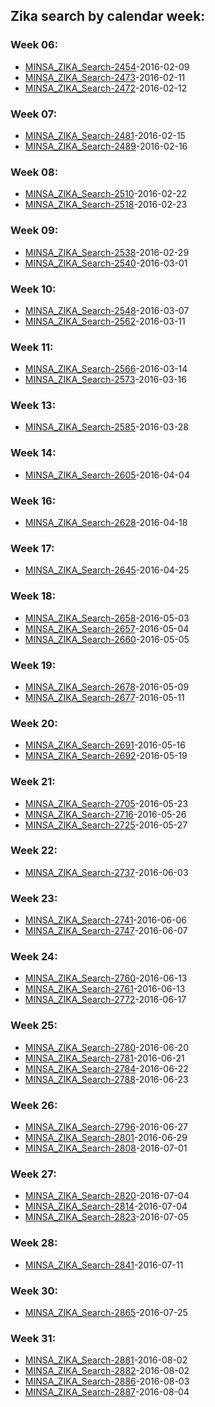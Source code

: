 ## Zika search by calendar week:  

### Week 06:  
  - [MINSA_ZIKA_Search-2454](http://www.minsa.gob.ni/index.php/component/content/article/105-noticias-2016/2454-gobierno-sandinista-en-despliegue-de-amor-a-nicaragua-este-fin-de-semana)-2016-02-09  
  - [MINSA_ZIKA_Search-2473](http://www.minsa.gob.ni/index.php/component/content/article/105-noticias-2016/2473-rosario-anuncia-nuevo-foro-para-evaluar-comportamiento-del-zika)-2016-02-11  
  - [MINSA_ZIKA_Search-2472](http://www.minsa.gob.ni/index.php/component/content/article/105-noticias-2016/2472-companera-rosario-invita-a-las-familias-a-participar-en-lucha-antiepidemica-este-fin-de-semana)-2016-02-12  
  
### Week 07:  
  - [MINSA_ZIKA_Search-2481](http://www.minsa.gob.ni/index.php/component/content/article/105-noticias-2016/2481-continua-de-forma-permanente-la-lucha-contra-el-mosquito-transmisor-del-dengue-el-chikungunyay-el-zika-con-la-participacion-de-la-poblacion-organizada)-2016-02-15  
  - [MINSA_ZIKA_Search-2489](http://www.minsa.gob.ni/index.php/component/content/article/105-noticias-2016/2489-minsa-cuenta-con-equipos-especiales-para-posibles-afectados-por-complicaciones-del-virus)-2016-02-16  
  
### Week 08:  
  - [MINSA_ZIKA_Search-2510](http://www.minsa.gob.ni/index.php/component/content/article/105-noticias-2016/2510-eliminar-los-criaderos-de-zancudos-para-prevenir-el-dengue-el-chikungunya-y-el-zika)-2016-02-22  
  - [MINSA_ZIKA_Search-2518](http://www.minsa.gob.ni/index.php/component/content/article/105-noticias-2016/2518-ministerio-de-salud-reporta-cuarta-muerte-por-dengue)-2016-02-23  
  
### Week 09:  
  - [MINSA_ZIKA_Search-2538](http://www.minsa.gob.ni/index.php/component/content/article/105-noticias-2016/2538-epidemiologos-del-minsa-reiteran-medidas-para-prevenir-dengue-chikungunya-y-zika)-2016-02-29  
  - [MINSA_ZIKA_Search-2540](http://www.minsa.gob.ni/index.php/component/content/article/105-noticias-2016/2540-alerta-por-sospecha-de-hepatitis-en-jinotega)-2016-03-01  
  
### Week 10:  
  - [MINSA_ZIKA_Search-2548](http://www.minsa.gob.ni/index.php/component/content/article/105-noticias-2016/2548-rosario-anuncia-programa-nacional-de-colecta-de-sangre-y-censo-de-nutricion-infantil)-2016-03-07  
  - [MINSA_ZIKA_Search-2562](http://www.minsa.gob.ni/index.php/component/content/article/105-noticias-2016/2562-mujeresembarazada)-2016-03-11  
  
### Week 11:  
  - [MINSA_ZIKA_Search-2566](http://www.minsa.gob.ni/index.php/component/content/article/105-noticias-2016/2566-nicaragua-reporta-11-embarazadas-con-zika)-2016-03-14  
  - [MINSA_ZIKA_Search-2573](http://www.minsa.gob.ni/index.php/component/content/article/105-noticias-2016/2573-avanza-censo-de-nutricion-en-preescolares-y-escuelas-publicas-de-todo-el-pais)-2016-03-16  
  
### Week 13:  
  - [MINSA_ZIKA_Search-2585](http://www.minsa.gob.ni/index.php/component/content/article/105-noticias-2016/2585-informe-de-la-lucha-antiepidemica-en-semana-santa)-2016-03-28  
  
### Week 14:  
  - [MINSA_ZIKA_Search-2605](http://www.minsa.gob.ni/index.php/component/content/article/105-noticias-2016/2605-minsa-reporta-3-millones-552-mil-261-viviendas-fumigadas-durante-la-ultima-semana)-2016-04-04  
  
### Week 16:  
  - [MINSA_ZIKA_Search-2628](http://www.minsa.gob.ni/index.php/component/content/article/105-noticias-2016/2628-minsa-brinda-informe-de-situacion-epidemiologica-del-pais)-2016-04-18  
  
### Week 17:  
  - [MINSA_ZIKA_Search-2645](http://www.minsa.gob.ni/index.php/component/content/article/105-noticias-2016/2645-minsa-detalla-situacion-epidemiologica-del-pais)-2016-04-25  
  
### Week 18:  
  - [MINSA_ZIKA_Search-2658](http://www.minsa.gob.ni/index.php/component/content/article/105-noticias-2016/2658-minsa-intensificara-los-planes-de-lucha-anti-epidemica-durante-el-periodo-lluvioso)-2016-05-03  
  - [MINSA_ZIKA_Search-2657](http://www.minsa.gob.ni/index.php/component/content/article/105-noticias-2016/2657-visitan-a-madres-de-heroes-y-martires-en-jornada-especial)-2016-05-04  
  - [MINSA_ZIKA_Search-2660](http://www.minsa.gob.ni/index.php/componet/content/article/105-noticias-2016/2660-alerta-epidemiologica-nuevo-impulso-en-lucha-contra-las-enfermedades)-2016-05-05  
  
### Week 19:  
  - [MINSA_ZIKA_Search-2678](http://www.minsa.gob.ni/index.php/component/content/article/105-noticias-2016/2678-otras-tres-embarazadas-diagnosticadas-con-zika-dan-a-luz-ninos-sanos)-2016-05-09  
  - [MINSA_ZIKA_Search-2677](http://www.minsa.gob.ni/index.php/component/content/article/105-noticias-2016/2677-nicaragua-reporta-seis-partos-de-ninos-sanos-cuyas-madres-fueron-diagnosticadas-con-zika)-2016-05-11  
  
### Week 20:  
  - [MINSA_ZIKA_Search-2691](http://www.minsa.gob.ni/index.php/component/content/article/105-noticias-2016/2691-rosario-lamenta-otros-dos-fallecidos-por-dengue)-2016-05-16  
  - [MINSA_ZIKA_Search-2692](http://www.minsa.gob.ni/index.php/component/content/article/105-noticias-2016/2692-ultrasonidos-realizados-a-mujeres-embarazadas-que-tuvieron-zika-no-muestran-afectaciones-en-bebes)-2016-05-19  
  
### Week 21:  
  - [MINSA_ZIKA_Search-2705](http://www.minsa.gob.ni/index.php/component/content/article/105-noticias-2016/2705-companera-rosario-se-suma-al-llamado-a-evitar-las-bebidas-energizantes)-2016-05-23  
  - [MINSA_ZIKA_Search-2716](http://www.minsa.gob.ni/index.php/component/content/article/105-noticias-2016/2716-ya-son-nueve-ninos-los-que-nacen-sin-microcefalia-en-nicaragua)-2016-05-26  
  - [MINSA_ZIKA_Search-2725](http://www.minsa.gob.ni/index.php/component/content/article/105-noticias-2016/2725-nicaragua-confirma-primera-muerte-por-chikungunya)-2016-05-27  
  
### Week 22:  
  - [MINSA_ZIKA_Search-2737](http://www.minsa.gob.ni/index.php/component/content/article/105-noticias-2016/2737-gobierno-continua-dando-seguimiento-a-embarazadas-que-han-sido-diagnosticadas-con-zika)-2016-06-03  
  
### Week 23:  
  - [MINSA_ZIKA_Search-2741](http://www.minsa.gob.ni/index.php/component/content/article/105-noticias-2016/2741-dengue-cobra-otra-vida-en-el-pais)-2016-06-06  
  - [MINSA_ZIKA_Search-2747](http://www.minsa.gob.ni/index.php/component/content/article/105-noticias-2016/2747-nace-otro-bebe-sin-microcefalia-en-nicaragua)-2016-06-07  
  
### Week 24:  
  - [MINSA_ZIKA_Search-2760](http://www.minsa.gob.ni/index.php/component/content/article/105-noticias-2016/2760-catorce-embarazadas-con-zika-han-dado-a-luz-a-bebes-sin-microcefalia)-2016-06-13  
  - [MINSA_ZIKA_Search-2761](http://www.minsa.gob.ni/index.php/component/content/article/105-noticias-2016/2761-minsa-brinda-informe-del-plan-anti-epidemiologico-para-erradicar-enfermedades)-2016-06-13  
  - [MINSA_ZIKA_Search-2772](http://www.minsa.gob.ni/index.php/component/content/article/105-noticias-2016/2772-17-embarazadas-con-zika-han-dado-a-luz-bebe-sanos-en-nicaragua)-2016-06-17  
  
### Week 25:  
  - [MINSA_ZIKA_Search-2780](http://www.minsa.gob.ni/index.php/component/content/article/105-noticias-2016/2780-minsa-llama-a-fortalecer-acciones-contra-las-enfermedades-para-con-la-llegada-de-las-lluvias)-2016-06-20  
  - [MINSA_ZIKA_Search-2781](http://www.minsa.gob.ni/index.php/component/content/article/105-noticias-2016/2781-se-sospecha-que-dengue-o-meningitis-provoco-muerte-de-nino-en-jinotega)-2016-06-21  
  - [MINSA_ZIKA_Search-2784](http://www.minsa.gob.ni/index.php/component/content/article/105-noticias-2016/2784-companera-lamenta-muerte-materna-en-hospital-solidaridad)-2016-06-22  
  - [MINSA_ZIKA_Search-2788](http://www.minsa.gob.ni/index.php/component/content/article/105-noticias-2016/2788-bid-aprueba-45-millones-de-dolares-para-programa-de-salud-en-municipios-rurales)-2016-06-23  
  
### Week 26:  
  - [MINSA_ZIKA_Search-2796](http://www.minsa.gob.ni/index.php/component/content/article/105-noticias-2016/2796-minsa-reitera-las-medidas-de-prevencion-de-las-enfermedades)-2016-06-27  
  - [MINSA_ZIKA_Search-2801](http://www.minsa.gob.ni/index.php/component/content/article/105-noticias-2016/2801-informan-sobre-forma-aparentemente-mas-benigna-del-virus-zika-en-nicaragua)-2016-06-29  
  - [MINSA_ZIKA_Search-2808](http://www.minsa.gob.ni/index.php/component/content/article/105-noticias-2016/2808-rosario-lamenta-muerte-de-mujer-que-no-atendio-su-embarazo)-2016-07-01  
  
### Week 27:  
  - [MINSA_ZIKA_Search-2820](http://www.minsa.gob.ni/index.php/component/content/article/105-noticias-2016/2820-minsa-brinda-informe-de-situacion-epidemiologica)-2016-07-04  
  - [MINSA_ZIKA_Search-2814](http://www.minsa.gob.ni/index.php/component/content/article/105-noticias-2016/2814-rosario-informa-sobre-62-nuevos-casos-de-zika-pero-en-una-modalidad-leve)-2016-07-04  
  - [MINSA_ZIKA_Search-2823](http://www.minsa.gob.ni/index.php/component/content/article/105-noticias-2016/2823-minsa-realizara-conversatorios-con-profesionales-de-la-salud-para-abordar-el-desarrollo-de-la-cirugia-plastica-y-reconstructiva-en-nicaragua)-2016-07-05  
  
### Week 28:  
  - [MINSA_ZIKA_Search-2841](http://www.minsa.gob.ni/index.php/component/content/article/105-noticias-2016/2841-minsa-informa-de-la-situacion-epidemiologica-a-nivel-nacional)-2016-07-11  
  
### Week 30:  
  - [MINSA_ZIKA_Search-2865](http://www.minsa.gob.ni/index.php/component/content/article/105-noticias-2016/2865-6-mujeres-que-han-tenido-zika-han-dado-a-luz-bebes-saludables)-2016-07-25  
  
### Week 31:  
  - [MINSA_ZIKA_Search-2881](http://www.minsa.gob.ni/index.php/component/content/article/105-noticias-2016/2881-gobierno-reporta-tres-nuevos-partos-normales-de-madres-que-tuvieron-zika)-2016-08-02  
  - [MINSA_ZIKA_Search-2882](http://www.minsa.gob.ni/index.php/component/content/article/105-noticias-2016/2882-minsa-insta-a-las-familias-a-fortalecer-medidas-de-prevencion-ante-las-enfermedades)-2016-08-02  
  - [MINSA_ZIKA_Search-2886](http://www.minsa.gob.ni/index.php/component/content/article/105-noticias-2016/2886-trabajamos-para-evitar-riesgos-mayores-por-el-zika-asegura-rosario)-2016-08-03  
  - [MINSA_ZIKA_Search-2887](http://www.minsa.gob.ni/index.php/component/content/article/105-noticias-2016/2887-en-nicaragua-siguen-naciendo-bebes-sanos-de-madres-que-tuvieron-zika)-2016-08-04  

